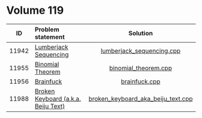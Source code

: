 # Volume 119

|  ID   |            Problem statement            |                Solution                |
|:-----:|:----------------------------------------|:--------------------------------------:|
| 11942 | [Lumberjack Sequencing][]               | [lumberjack_sequencing.cpp][]          |
| 11955 | [Binomial Theorem][]                    | [binomial_theorem.cpp][]               |
| 11956 | [Brainfuck][]                           | [brainfuck.cpp][]                      |
| 11988 | [Broken Keyboard (a.k.a. Beiju Text)][] | [broken_keyboard_aka_beiju_text.cpp][] |

[Lumberjack Sequencing]:               http://uva.onlinejudge.org/index.php?option=com_onlinejudge&Itemid=8&category=229&page=show_problem&problem=3093
[Binomial Theorem]:                    http://uva.onlinejudge.org/index.php?option=com_onlinejudge&Itemid=8&category=229&page=show_problem&problem=3106
[Brainfuck]:                           http://uva.onlinejudge.org/index.php?option=com_onlinejudge&Itemid=8&category=229&page=show_problem&problem=3107
[Broken Keyboard (a.k.a. Beiju Text)]: https://uva.onlinejudge.org/index.php?option=com_onlinejudge&Itemid=8&category=229&page=show_problem&problem=3139

[lumberjack_sequencing.cpp]:          lumberjack_sequencing.cpp
[binomial_theorem.cpp]:               binomial_theorem.cpp
[brainfuck.cpp]:                      brainfuck.cpp
[broken_keyboard_aka_beiju_text.cpp]: broken_keyboard_aka_beiju_text.cpp

